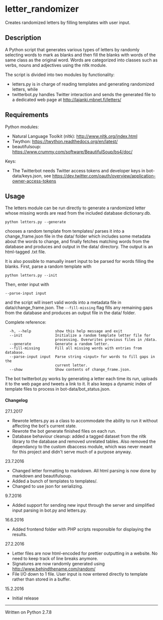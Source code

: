 # letter_randomizer
Creates randomized letters by filling templates with user input.

## Description

A Python script that generates various types of letters by randomly selecting words to mark as blanks and
then fill the blanks with words of the same class as the original word. Words are categorized into classes such as verbs, nouns and adjectives using the nltk module.

The script is divided into two modules by functionality:
 * letters.py is in charge of reading templates and generating randomized letters, while
 * twitterbot.py handles Twitter interaction and sends the generated file to a dedicated web page at http://lajanki.mbnet.fi/letters/


## Requirements

Python modules:
 * Natural Language Toolkit (nltk):
     http://www.nltk.org/index.html
 * Twython:
     https://twython.readthedocs.org/en/latest/
 * beautifulsoup:
     https://www.crummy.com/software/BeautifulSoup/bs4/doc/

Keys:
* The Twitterbot needs Twitter access tokens and developer keys in bot-data/keys.json, see
 https://dev.twitter.com/oauth/overview/application-owner-access-tokens


## Usage

The letters module can be run directly to generate a randomized letter whose missing words are read from the included database dictionary.db.
```
python letters.py --generate
``` 
chooses a random template from templates/ parses it into a change_frame.json file in the data/ folder which includes some metadata about the words to change, and finally fetches matching words from the database and produces and output in the data/ directory. The output is an html-tagged .txt file.

It is also possible to manually insert input to be parsed for words filling the blanks. First, parse a random template with
```
python letters.py --init
``` 
Then, enter input with
```
--parse-input input
``` 
and the script will insert valid words into a metadata file in data/change_frame.json. The ```--fill-missing``` flag fills any remaining gaps from the database and produces an output file in the data/ folder.

Complete reference:
``` 
  -h, --help           show this help message and exit
  --init               Initialize a random template letter file for
                       processing. Overwrites previous files in /data.
  --generate           Generate a random letter.
  --fill-missing       Fill all missing words with entries from database.
  --parse-input input  Parse string <input> for words to fill gaps in the
                       current letter.
  --show               Show contents of change_frame.json.
 ``` 
The bot twitterbot.py works by generating a letter each time its run, uploads it to the web page and tweets a link to it. It also keeps a dynamic index of template files to process in bot-data/bot_status.json.





#### Changelog
27.1.2017
* Rewrote letters.py as a class to accommodate the ability to run it without affecting the bot's current state.
* Rewrote the bot generate finished files on each run.
* Database behaviour cleanup: added a tagged dataset from the nltk library to the database and removed unrelated tables. Also removed the dependancy to the custom dbaccess module, which was never meant for this project and didn't serve much of a purpose anyway.

23.7.2016
 * Changed letter formatting to markdown. All html parsing is now done by markdown and beautifulsoup.
 * Added a bunch of templates to templates/.
 * Changed to use json for serializing.

9.7.2016
 * Added support for sending new input through the server and simplified input parsing in bot.py and letters.py.

16.6.2016
 * Added frontend folder with PHP scripts responsible for displaying the results.

27.2.2016
 * Letter files are now html-encoded for prettier outputting in a website. No need to keep track of line breaks anymore.
 * Signatures are now randomly generated using http://www.behindthename.com/random/
 * File I/O down to 1 file. User input is now entered directly to template rather than stored in a buffer.

15.2.2016
 * Initial release



___
Written on Python 2.7.8

